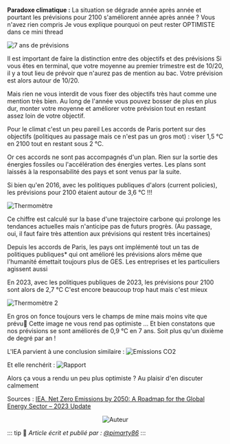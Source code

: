 **Paradoxe climatique :**
La situation se dégrade année après année et pourtant les prévisions pour 2100  s'améliorent année après année ?
Vous n'avez rien compris
Je vous explique pourquoi on peut rester OPTIMISTE dans ce mini thread

![7 ans de prévisions](https://pbs.twimg.com/media/GddElFQWEAAoru8?format=jpg&name=small)

Il est important de faire la distinction entre des objectifs et des prévisions
Si vous êtes en terminal, que votre moyenne au premier trimestre est de 10/20, il y a tout lieu de prévoir que n'aurez pas de mention au bac. Votre prévision est alors autour de 10/20.

Mais rien ne vous interdit de vous fixer des objectifs très haut comme une mention très bien. 
Au long de l'année vous pouvez bosser de plus en plus dur, monter votre moyenne et améliorer votre prévision tout en restant assez loin de votre objectif.

Pour le climat c'est un peu pareil
Les accords de Paris portent sur des objectifs (politiques au passage mais ce n'est pas un gros mot) : viser 1,5 °C en 2100 tout en restant sous 2 °C.

Or ces accords ne sont pas accompagnés d'un plan.
Rien sur la sortie des énergies fossiles ou l'accélération des énergies vertes.
Les plans sont laissés à la responsabilité des pays et sont venus par la suite.

Si bien qu'en 2016, avec les politiques publiques d'alors (current policies), les prévisions pour 2100 étaient autour de 3,6 °C !!!

![Thermomètre](https://pbs.twimg.com/media/GddI1EFWoAA_-iK?format=jpg&name=small)

Ce chiffre est calculé sur la base d'une trajectoire carbone qui prolonge les tendances actuelles mais n'anticipe pas de futurs progrès.
(Au passage, oui, il faut faire très attention aux prévisions qui restent très incertaines)

Depuis les accords de Paris, les pays ont implémenté tout un tas de politiques publiques* qui ont amélioré les prévisions alors même que l'humanité émettait toujours plus de GES.
Les entreprises et les particuliers agissent aussi

En 2023, avec les politiques publiques de 2023, les prévisions pour 2100 sont alors de 2,7 °C
C'est encore beaucoup trop haut mais c'est mieux

![Thermomètre 2](https://pbs.twimg.com/media/GddLWIaWgAAtcs_?format=jpg&name=small)

En gros on fonce toujours vers le champs de mine mais moins vite que prévu😬
Cette image ne vous rend pas optimiste ...
Et bien constatons que nos prévisions se sont améliorés de 0,9 °C en 7 ans. 
Soit plus qu'un dixième de degré par an !

L'IEA parvient à une conclusion similaire :
![Emissions CO2](https://pbs.twimg.com/media/GddMRL_WoAAAYDV?format=jpg&name=small)

Et elle renchérit :
![Rapport](https://pbs.twimg.com/media/GddMsRaXwAAW4HM?format=png&name=small)

Alors ça vous a rendu un peu plus optimiste ?
Au plaisir d'en discuter calmement

Sources : 
[IEA, Net Zero Emissions by 2050: A Roadmap for the Global Energy Sector – 2023 Update](https://climateactiontracker.org/global/cat-thermometer/)


<div align="center">
    <img src="https://i.ibb.co/cYjy7zp/1.png" alt="Auteur" />
</div>

::: tip 📰
*Article écrit et publié par : [@pimarty86](https://x.com/pimarty86)*
:::
